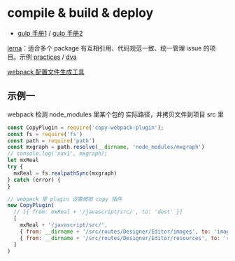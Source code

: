 # compile & build & deploy

- [gulp 手册1](http://p.tb.cn/rmsportal_127_gulp_E6_89_8B_E5_86_8C1.pdf) / [gulp 手册2](http://p.tb.cn/rmsportal_127_gulp_E6_89_8B_E5_86_8C2.pdf)

[lerna](https://github.com/lerna/lerna)：适合多个 package 有互相引用、代码规范一致、统一管理 issue 的项目。示例 [practices](https://github.com/LittleBreak/lerna-best-practices) / [dva](https://github.com/dvajs/dva)

[webpack 配置文件生成工具](https://webpack.jakoblind.no/)

## 示例一

webpack 检测 node_modules 里某个包的 实际路径，并拷贝文件到项目 src 里

```js
const CopyPlugin = require('copy-webpack-plugin');
const fs = require('fs')
const path = require('path')
const mxgraph = path.resolve(__dirname, 'node_modules/mxgraph')
// console.log('xxx1', mxgraph);
let mxReal
try {
  mxReal = fs.realpathSync(mxgraph)
} catch (error) {
}

// webpack 里 plugin 设置增加 copy 插件
new CopyPlugin(
  // [{ from: mxReal + '/javascript/src/', to: 'dest' }]
  [
    mxReal + '/javascript/src/',
    { from: __dirname + '/src/routes/Designer/Editor/images', to: 'images' },
    { from: __dirname + '/src/routes/Designer/Editor/resources', to: 'resources' }
  ]
)
```
